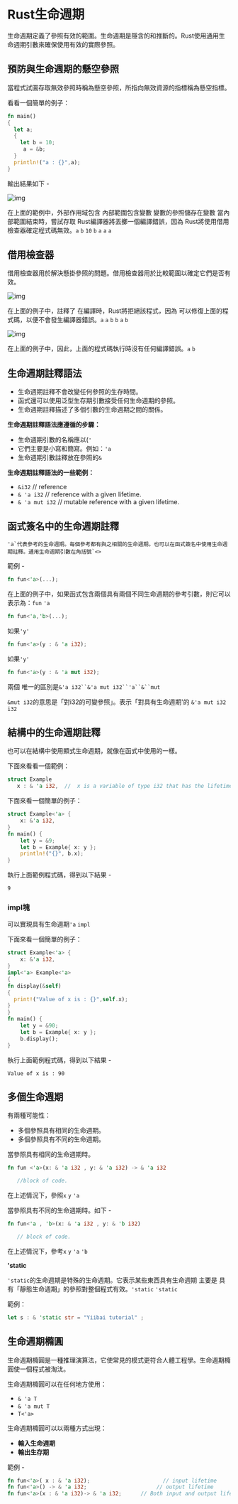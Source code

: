 # Rust生命週期

生命週期定義了參照有效的範圍。生命週期是隱含的和推斷的。Rust使用通用生命週期引數來確保使用有效的實際參照。

## 預防與生命週期的懸空參照

當程式試圖存取無效參照時稱為懸空參照，所指向無效資源的指標稱為懸空指標。

看看一個簡單的例子：

```rust
fn main()  
{  
  let a;  
  {  
    let b = 10;  
     a = &b;  
  }  
  println!("a : {}",a);  
}
```

輸出結果如下 -

![img](https://tw511.com/upload/images/201910/20191014013947406.png)

在上面的範例中，外部作用域包含 內部範圍包含變數 變數的參照儲存在變數 當內部範圍結束時，嘗試存取 Rust編譯器將丟擲一個編譯錯誤，因為 Rust將使用借用檢查器確定程式碼無效。`a` `b` `10` `b` `a` `a` `a`

## 借用檢查器

借用檢查器用於解決懸掛參照的問題。借用檢查器用於比較範圍以確定它們是否有效。

![img](https://tw511.com/upload/images/201910/20191014013947407.png)

在上面的例子中，註釋了 在編譯時，Rust將拒絕該程式，因為 可以修復上面的程式碼，以便不會發生編譯器錯誤。`a` `a` `b` `b` `a` `b`

![img](https://tw511.com/upload/images/201910/20191014013947408.png)

在上面的例子中，因此，上面的程式碼執行時沒有任何編譯錯誤。`a` `b`

## 生命週期註釋語法

- 生命週期註釋不會改變任何參照的生存時間。
- 函式還可以使用泛型生存期引數接受任何生命週期的參照。
- 生命週期註釋描述了多個引數的生命週期之間的關係。

**生命週期註釋語法應遵循的步驟：**

- 生命週期引數的名稱應以(`'`
- 它們主要是小寫和簡寫。例如：`'a`
- 生命週期引數註釋放在參照的`&`

**生命週期註釋語法的一些範例：**

- `&i32` // reference
- `& 'a i32` // reference with a given lifetime.
- `& 'a mut i32` // mutable reference with a given lifetime.

## 函式簽名中的生命週期註釋

```
'a`代表參考的生命週期。每個參考都有與之相關的生命週期。也可以在函式簽名中使用生命週期註釋。通用生命週期引數在角括號`<>
```

範例 -

```rust
fn fun<'a>(...);
```

在上面的例子中，如果函式包含兩個具有兩個不同生命週期的參考引數，則它可以表示為：`fun` `'a`

```rust
fn fun<'a,'b>(...);
```

如果`'y'`

```rust
fn fun<'a>(y : & 'a i32);
```

如果`'y'`

```rust
fn fun<'a>(y : & 'a mut i32);
```

兩個 唯一的區別是`&'a i32``&'a mut i32``'a``&``mut`

`&mut i32`的意思是「對i32的可變參照」。表示「對具有生命週期'的
`&'a mut i32` `i32`

## 結構中的生命週期註釋

也可以在結構中使用顯式生命週期，就像在函式中使用的一樣。

下面來看看一個範例：

```rust
struct Example  
   x : & 'a i32,  //  x is a variable of type i32 that has the lifetime 'a.
```

下面來看一個簡單的例子：

```rust
struct Example<'a> {  
    x: &'a i32,  
}  
fn main() {  
    let y = &9;   
    let b = Example{ x: y };  
    println!("{}", b.x);  
}
```

執行上面範例程式碼，得到以下結果 -

```shell
9
```

### impl塊

可以實現具有生命週期`'a` `impl`

下面來看一個簡單的例子：

```rust
struct Example<'a> {  
    x: &'a i32,  
}  
impl<'a> Example<'a>  
{  
fn display(&self)  
{  
  print!("Value of x is : {}",self.x);  
}  
}  
fn main() {  
    let y = &90;   
    let b = Example{ x: y };  
    b.display();  
}
```

執行上面範例程式碼，得到以下結果 -

```shell
Value of x is : 90
```

## 多個生命週期

有兩種可能性：

- 多個參照具有相同的生命週期。
- 多個參照具有不同的生命週期。

當參照具有相同的生命週期時。

```rust
fn fun <'a>(x: & 'a i32 , y: & 'a i32) -> & 'a i32  

   //block of code.
```

在上述情況下，參照`x` `y` `'a`

當參照具有不同的生命週期時。如下 -

```rust
fn fun<'a , 'b>(x: & 'a i32 , y: & 'b i32)   

   // block of code.
```

在上述情況下，參考`x` `y` `'a` `'b`

**'static**

`'static`的生命週期是特殊的生命週期。它表示某些東西具有生命週期 主要是 具有「靜態生命週期」的參照對整個程式有效。`'static` `'static`

範例：

```rust
let s : & 'static str = "Yiibai tutorial" ;
```

## 生命週期橢圓

生命週期橢圓是一種推理演算法，它使常見的模式更符合人體工程學。生命週期橢圓使一個程式被淘汰。

生命週期橢圓可以在任何地方使用：

- `& 'a T`
- `& 'a mut T`
- `T<'a>`

生命週期橢圓可以以兩種方式出現：

- **輸入生命週期**
- **輸出生存期**

範例 -
```rust
fn fun<'a>( x : & 'a i32);                       // input lifetime  
fn fun<'a>() -> & 'a i32;                      // output lifetime  
fn fun<'a>(x : & 'a i32)-> & 'a i32;      // Both input and output lifetime.
```
